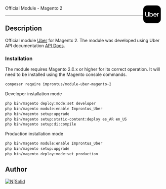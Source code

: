<img src="./uber.png" align="right"> <p>Official Module - Magento 2</p>
<hr>

## Description
Official module [Uber](https://uber.com/) for Magento 2. The module was developed using Uber API documentation [API Docs](https://developer.uber.com/docs/deliveries/overview).

### Installation
The module requires Magento 2.0.x or higher for its correct operation. It will need to be installed using the Magento console commands.

```sh
composer require improntus/module-uber-magento-2
```

Developer installation mode

```sh
php bin/magento deploy:mode:set developer
php bin/magento module:enable Improntus_Uber
php bin/magento setup:upgrade
php bin/magento setup:static-content:deploy es_AR en_US
php bin/magento setup:di:compile
```

Production installation mode

```sh
php bin/magento module:enable Improntus_Uber
php bin/magento setup:upgrade
php bin/magento deploy:mode:set production
```

## Author

[![N|Solid](https://improntus.com/wp-content/uploads/2022/05/Logo-Site.png)](https://www.improntus.com)